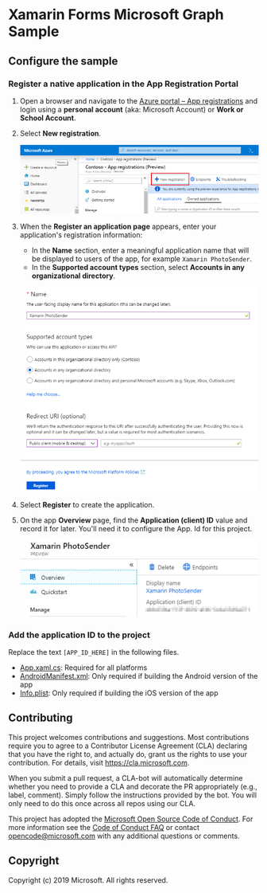 # Xamarin Forms Microsoft Graph Sample

## Configure the sample

### Register a native application in the App Registration Portal

1. Open a browser and navigate to the [Azure portal – App registrations](https://go.microsoft.com/fwlink/?linkid=2083908) and login using a **personal account** (aka: Microsoft Account) or **Work or School Account**.
1. Select **New registration**. 

    ![A screenshot of the App registrations ](readme-images/aad-portal-app-registrations.PNG)

1. When the **Register an application page** appears, enter your application's registration information: 
    - In the **Name** section, enter a meaningful application name that will be displayed to users of the app, for example `Xamarin PhotoSender`. 
    - In the **Supported account types** section, select **Accounts in any organizational directory**. 

    ![A screenshot of the Register an application page](readme-images/aad-register-an-app.PNG)

1. Select **Register** to create the application. 
1. On the app **Overview** page, find the **Application (client) ID** value and record it for later. You'll need it to configure the App. Id for this project. 

    ![A screenshot of the application ID of the new app registration](readme-images/aad-application-id.PNG)

### Add the application ID to the project

Replace the text `[APP_ID_HERE]` in the following files.

- [App.xaml.cs](./PhotoSender/PhotoSender/App.xaml.cs): Required for all platforms
- [AndroidManifest.xml](./PhotoSender/PhotoSender.Android/Properties/AndroidManifest.xml): Only required if building the Android version of the app
- [Info.plist](./PhotoSender/PhotoSender.iOS/Info.plist): Only required if building the iOS version of the app

## Contributing

This project welcomes contributions and suggestions.  Most contributions require you to agree to a
Contributor License Agreement (CLA) declaring that you have the right to, and actually do, grant us
the rights to use your contribution. For details, visit https://cla.microsoft.com.

When you submit a pull request, a CLA-bot will automatically determine whether you need to provide
a CLA and decorate the PR appropriately (e.g., label, comment). Simply follow the instructions
provided by the bot. You will only need to do this once across all repos using our CLA.

This project has adopted the [Microsoft Open Source Code of Conduct](https://opensource.microsoft.com/codeofconduct/).
For more information see the [Code of Conduct FAQ](https://opensource.microsoft.com/codeofconduct/faq/) or
contact [opencode@microsoft.com](mailto:opencode@microsoft.com) with any additional questions or comments.

## Copyright

Copyright (c) 2019 Microsoft. All rights reserved.